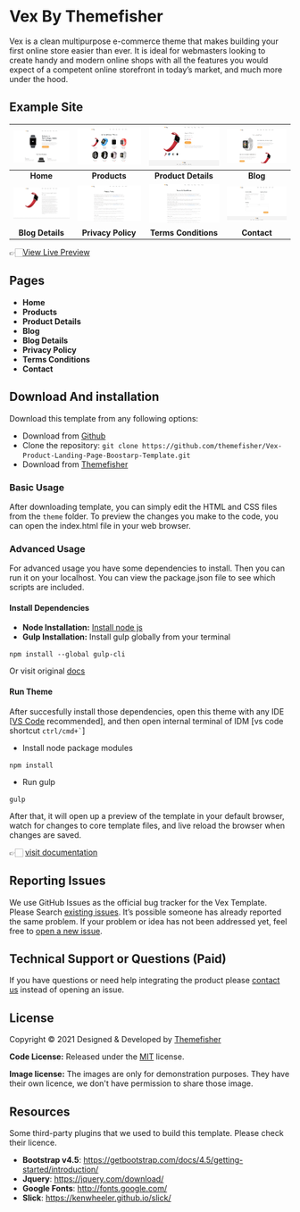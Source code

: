 # Vex By Themefisher
Vex is a clean multipurpose e-commerce theme that makes building your first online store easier than ever. It is ideal for webmasters looking to create handy and modern online shops with all the features you would expect of a competent online storefront in today’s market, and much more under the hood.

<!-- demo -->
## Example Site
| [![](screenshots/home.jpg)](https://demo.themefisher.com/vex/) | [![](screenshots/products.jpg)](https://demo.themefisher.com/vex/products.html) | [![](screenshots/pro-d.jpg)](https://demo.themefisher.com/vex/product-details.html) | [![](screenshots/blogs.jpg)](https://demo.themefisher.com/vex/blog.html) |
|:---:|:---:|:---:|:---:|
| **Home**  | **Products**  | **Product Details** | **Blog** |
| [![](screenshots/blog-d.jpg)](https://demo.themefisher.com/vex/blog-details.html) | [![](screenshots/privacy.jpg)](https://demo.themefisher.com/vex/privacy-policy.html) | [![](screenshots/terms.jpg)](https://demo.themefisher.com/vex/terms-conditions.html) | [![](screenshots/contact.jpg)](https://demo.themefisher.com/vex/contact.html) |
| **Blog Details**  | **Privacy Policy**  | **Terms Conditions** | **Contact** |

👉🏻[View Live Preview](https://demo.themefisher.com/vex/)

<!-- resources -->
## Pages
* **Home**
* **Products**
* **Product Details**
* **Blog**
* **Blog Details**
* **Privacy Policy**
* **Terms Conditions**
* **Contact**


<!-- download -->
## Download And installation
Download this template from any following options:

* Download from [Github](https://github.com/themefisher/Vex-Product-Landing-Page-Boostarp-Template/archive/master.zip)
* Clone the repository: `git clone https://github.com/themefisher/Vex-Product-Landing-Page-Boostarp-Template.git`
* Download from [Themefisher](https://themefisher.com/products/vex-bootstrap4-product-landing-page-website-template/)


<!-- installation -->
### Basic Usage
After downloading template, you can simply edit the HTML and CSS files from the `theme` folder. To preview the changes you make to the code, you can open the index.html file in your web browser.

### Advanced Usage
For advanced usage you have some dependencies to install. Then you can run it on your localhost. You can view the package.json file to see which scripts are included.

#### Install Dependencies
* **Node Installation:** [Install node js](https://nodejs.org/en/download/)
* **Gulp Installation:** Install gulp globally from your terminal 
```
npm install --global gulp-cli
```
Or visit original [docs](https://gulpjs.com/docs/en/getting-started/quick-start)

#### Run Theme
After succesfully install those dependencies, open this theme with any IDE [[VS Code](https://code.visualstudio.com/) recommended], and then open internal terminal of IDM [vs code shortcut <code>ctrl/cmd+\`</code>]

* Install node package modules
```
npm install
```
* Run gulp
```
gulp
```
After that, it will open up a preview of the template in your default browser, watch for changes to core template files, and live reload the browser when changes are saved.

👉🏻 [visit documentation](https://docs.themefisher.com/vex/)


<!-- reporting issue -->
## Reporting Issues
We use GitHub Issues as the official bug tracker for the Vex Template. Please Search [existing issues](https://github.com/themefisher/Vex-Product-Landing-Page-Boostarp-Template/issues). It’s possible someone has already reported the same problem.
If your problem or idea has not been addressed yet, feel free to [open a new issue](https://github.com/themefisher/Vex-Product-Landing-Page-Boostarp-Template/issues).

<!-- support -->
## Technical Support or Questions (Paid)
If you have questions or need help integrating the product please [contact us](mailto:mehedi@themefisher.com) instead of opening an issue.

<!-- licence -->
## License
Copyright &copy; 2021 Designed & Developed by [Themefisher](https://themefisher.com)

**Code License:** Released under the [MIT](https://github.com/themefisher/Vex-Product-Landing-Page-Boostarp-Template/blob/master/LICENSE) license.

**Image license:** The images are only for demonstration purposes. They have their own licence, we don't have permission to share those image.

<!-- resources -->
## Resources
Some third-party plugins that we used to build this template. Please check their licence.
* **Bootstrap v4.5**: https://getbootstrap.com/docs/4.5/getting-started/introduction/
* **Jquery**: https://jquery.com/download/
* **Google Fonts**: http://fonts.google.com/
* **Slick**: https://kenwheeler.github.io/slick/